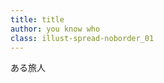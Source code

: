 ```yaml
---
title: title
author: you know who
class: illust-spread-noborder_01
---
```


<div class="illust-image-right" style="background-image:url('image/illust-tabibito.png');">
</div>

<div class="page-header">
<div class="illust-author">ある旅人</div>
</div>